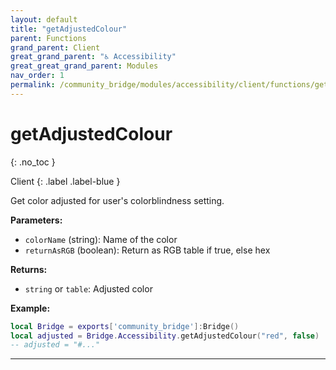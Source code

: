 ```yaml
---
layout: default
title: "getAdjustedColour"
parent: Functions
grand_parent: Client
great_grand_parent: "♿ Accessibility"
great_great_grand_parent: Modules
nav_order: 1
permalink: /community_bridge/modules/accessibility/client/functions/getAdjustedColour/
---
```


# getAdjustedColour
{: .no_toc }

Client
{: .label .label-blue }

Get color adjusted for user's colorblindness setting.

**Parameters:**
- `colorName` (string): Name of the color
- `returnAsRGB` (boolean): Return as RGB table if true, else hex

**Returns:**
- `string` or `table`: Adjusted color

**Example:**
```lua
local Bridge = exports['community_bridge']:Bridge()
local adjusted = Bridge.Accessibility.getAdjustedColour("red", false)
-- adjusted = "#..."
```

---
